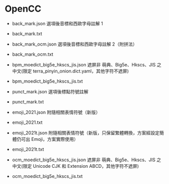 # OpenCC

- back_mark.json 選項後音標和西歐字母註解 1
- back_mark.txt

- back_mark_ocm.json 選項後音標和西歐字母註解 2（附拼法）
- back_mark_ocm.txt

- bpm_moedict_big5e_hkscs_jis.json 遮屏非 萌典、Big5e、Hkscs、JIS 之中文(限定 terra_pinyin_onion.dict.yaml，其他字符不遮屏)
- bpm_moedict_big5e_hkscs_jis.txt

- punct_mark.json  選項後標點符號註解
- punct_mark.txt

- emoji_2021.json  附隨相關表情符號（新版）
- emoji_2021.txt

- emoji_2021t.json  附隨相關表情符號（新版，只保留繁體轉換，方案經設定簡體仍可出 Emoji，方案實際使用）
- emoji_2021t.txt

- ocm_moedict_big5e_hkscs_jis.json 遮屏非 萌典、Big5e、Hkscs、JIS 之中文(限定 Unicode CJK 和 Extension ABCD，其他字符不遮屏)
- ocm_moedict_big5e_hkscs_jis.txt
